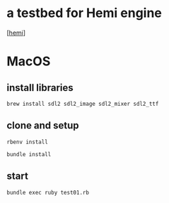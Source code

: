 # a testbed for Hemi engine
[[hemi](https://github.com/ellmo/hemi)]

# MacOS
## install libraries

`brew install sdl2 sdl2_image sdl2_mixer sdl2_ttf`

## clone and setup

`rbenv install`

`bundle install`

## start

`bundle exec ruby test01.rb`
